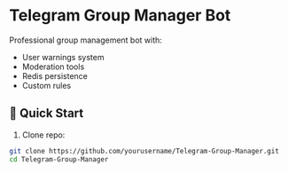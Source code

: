 # Telegram Group Manager Bot

Professional group management bot with:
- User warnings system
- Moderation tools
- Redis persistence
- Custom rules

## 🚀 Quick Start

1. Clone repo:
```bash
git clone https://github.com/yourusername/Telegram-Group-Manager.git
cd Telegram-Group-Manager
